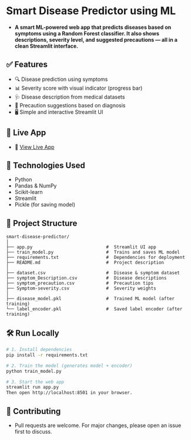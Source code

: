 # Smart Disease Predictor using ML

- **A smart ML-powered web app that predicts diseases based on symptoms using a Random Forest classifier. It also shows descriptions, severity level, and suggested precautions — all in a clean Streamlit interface.**


## ✅ Features

- 🔍 Disease prediction using symptoms
- 📊 Severity score with visual indicator (progress bar)
- 🩺 Disease description from medical datasets
- 💊 Precaution suggestions based on diagnosis
- 🖥️ Simple and interactive Streamlit UI


## 🚀 Live App

- 📌 [View Live App](https://subhasis495-smart-disease-predictor-app-jlitp8.streamlit.app/)


## 🧪 Technologies Used

- Python
- Pandas & NumPy
- Scikit-learn
- Streamlit
- Pickle (for saving model)

## 📁 Project Structure
```
smart-disease-predictor/
│
├── app.py                            #  Streamlit UI app
├── train_model.py                    #  Trains and saves ML model
├── requirements.txt                  #  Dependencies for deployment
├── README.md                         #  Project description
│
├── dataset.csv                       #  Disease & symptom dataset
├── symptom_Description.csv           #  Disease descriptions
├── symptom_precaution.csv            #  Precaution tips
├── Symptom-severity.csv              #  Severity weights
│
├── disease_model.pkl                 #  Trained ML model (after training)
└── label_encoder.pkl                 #  Saved label encoder (after training)
```

## 🛠️ Run Locally

```bash
# 1. Install dependencies
pip install -r requirements.txt

# 2. Train the model (generates model + encoder)
python train_model.py

# 3. Start the web app
streamlit run app.py
Then open http://localhost:8501 in your browser.
```


## 🤝 Contributing
- Pull requests are welcome. For major changes, please open an issue first to discuss.

